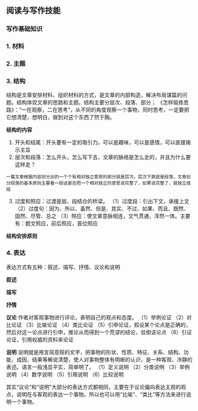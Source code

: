 ## 阅读与写作技能

### 写作基础知识


### 1. 材料


### 2. 主题


### 3. 结构


   结构是文章安排材料、组织材料的方式，是文章的内部构造，解决布局谋篇的问题。结构体现文章的思路和主题。结构主要分层次、段落、部分；
  《怎样锻炼思路》：“一在观察，二在思考”，从不同的角度观察一个事物，同时思考，一定要把它想清楚，想明白，做到对这个东西了然于胸。

  **结构的内容**

  1. 开头和结尾：开头要有一定的吸引力。可以是趣味，可以是感情，可以直接揭示主旨
  2. 层次和段落：怎么开头，怎么写下去，文章的脉络是怎么走的，并且为什么要这样走？

    一篇文章根据内容划分出的一个个有相对独立意思的部分就是层次。层次下面就是段落，文章划分段落的基本原则主要看一段话是否把一个相对独立的意思说完整了，如果说完整了，就独立成段
  3. 过度和照应：过渡是层、段结合的桥梁。
    （1）过度段：引出下文，承接上文
    （2）过度句：因为、所以、虽然、但是、其实、不过、如果、而且、既然、固然、尽管、总之
    （3）照应：使文章意脉相连，文气贯通，浑然一体。主要有：题文照应，前后照应，首位照应

  **结构安排原则**

  ### 4. 表达

  表达方式有五种：叙述、描写、抒情、议论和说明

  **叙述**

  **描写**

  **抒情**

  **议论**
  作者对客观事物进行评论，表明自己的观点和态度。
  （1）举例论证
  （2）对比论证
  （3）比喻论证
  （4）类比论证
  （5）引申论证，假设某个论点是正确的，然后对这一论点进行引申，推论从而得到一个荒谬的结论，驳倒该论点
  （6）引证论证，引用权威的资料来论证


  **说明**
  说明就是用言简意赅的文字，把事物的形状、性质、特征、关系、结构、功能、成因、结果等解说清楚，使人对事物整体有明晰的认识，是一种客观、冷静的表述。语言一般浅显平实，简单明了。
  （1）定义说明
  （2）分类说明
  （3）举例说明
  （4）数字说明
  （5）引用说明
  （6）比较说明

  其实“议论”和“说明”大部分的表达方式都相同，主要在于议论偏向表达主观的观点，说明在与客观的表达一个事物。所以也可以用“比喻”、“类比”等方法来进行说明一个事物。